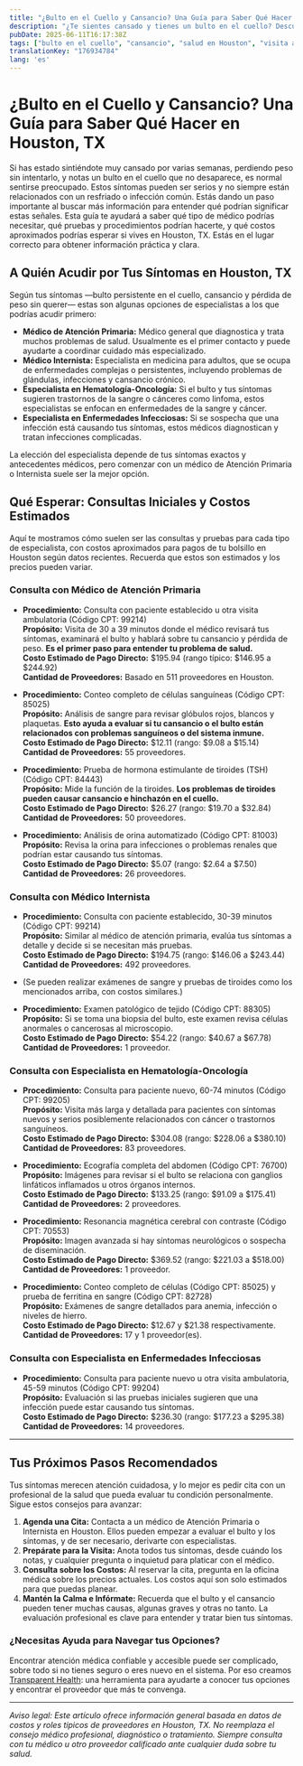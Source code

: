 ```yaml
---
title: "¿Bulto en el Cuello y Cansancio? Una Guía para Saber Qué Hacer en Houston, TX"
description: "¿Te sientes cansado y tienes un bulto en el cuello? Descubre a qué especialista acudir, los procedimientos que podrías necesitar y los costos típicos en Houston, TX."
pubDate: 2025-06-11T16:17:38Z
tags: ["bulto en el cuello", "cansancio", "salud en Houston", "visita al médico", "costos médicos", "orientación en salud"]
translationKey: "176934784"
lang: 'es'
---
```


# ¿Bulto en el Cuello y Cansancio? Una Guía para Saber Qué Hacer en Houston, TX

Si has estado sintiéndote muy cansado por varias semanas, perdiendo peso sin intentarlo, y notas un bulto en el cuello que no desaparece, es normal sentirse preocupado. Estos síntomas pueden ser serios y no siempre están relacionados con un resfriado o infección común. Estás dando un paso importante al buscar más información para entender qué podrían significar estas señales. Esta guía te ayudará a saber qué tipo de médico podrías necesitar, qué pruebas y procedimientos podrían hacerte, y qué costos aproximados podrías esperar si vives en Houston, TX. Estás en el lugar correcto para obtener información práctica y clara.

## A Quién Acudir por Tus Síntomas en Houston, TX

Según tus síntomas —bulto persistente en el cuello, cansancio y pérdida de peso sin querer— estas son algunas opciones de especialistas a los que podrías acudir primero:

- **Médico de Atención Primaria:** Médico general que diagnostica y trata muchos problemas de salud. Usualmente es el primer contacto y puede ayudarte a coordinar cuidado más especializado.
- **Médico Internista:** Especialista en medicina para adultos, que se ocupa de enfermedades complejas o persistentes, incluyendo problemas de glándulas, infecciones y cansancio crónico.
- **Especialista en Hematología-Oncología:** Si el bulto y tus síntomas sugieren trastornos de la sangre o cánceres como linfoma, estos especialistas se enfocan en enfermedades de la sangre y cáncer.
- **Especialista en Enfermedades Infecciosas:** Si se sospecha que una infección está causando tus síntomas, estos médicos diagnostican y tratan infecciones complicadas.

La elección del especialista depende de tus síntomas exactos y antecedentes médicos, pero comenzar con un médico de Atención Primaria o Internista suele ser la mejor opción.

## Qué Esperar: Consultas Iniciales y Costos Estimados

Aquí te mostramos cómo suelen ser las consultas y pruebas para cada tipo de especialista, con costos aproximados para pagos de tu bolsillo en Houston según datos recientes. Recuerda que estos son estimados y los precios pueden variar.

### Consulta con Médico de Atención Primaria

- **Procedimiento:** Consulta con paciente establecido u otra visita ambulatoria (Código CPT: 99214)  
  **Propósito:** Visita de 30 a 39 minutos donde el médico revisará tus síntomas, examinará el bulto y hablará sobre tu cansancio y pérdida de peso. **Es el primer paso para entender tu problema de salud.**  
  **Costo Estimado de Pago Directo:** $195.94 (rango típico: $146.95 a $244.92)  
  **Cantidad de Proveedores:** Basado en 511 proveedores en Houston.

- **Procedimiento:** Conteo completo de células sanguíneas (Código CPT: 85025)  
  **Propósito:** Análisis de sangre para revisar glóbulos rojos, blancos y plaquetas. **Esto ayuda a evaluar si tu cansancio o el bulto están relacionados con problemas sanguíneos o del sistema inmune.**  
  **Costo Estimado de Pago Directo:** $12.11 (rango: $9.08 a $15.14)  
  **Cantidad de Proveedores:** 55 proveedores.

- **Procedimiento:** Prueba de hormona estimulante de tiroides (TSH) (Código CPT: 84443)  
  **Propósito:** Mide la función de la tiroides. **Los problemas de tiroides pueden causar cansancio e hinchazón en el cuello.**  
  **Costo Estimado de Pago Directo:** $26.27 (rango: $19.70 a $32.84)  
  **Cantidad de Proveedores:** 50 proveedores.

- **Procedimiento:** Análisis de orina automatizado (Código CPT: 81003)  
  **Propósito:** Revisa la orina para infecciones o problemas renales que podrían estar causando tus síntomas.  
  **Costo Estimado de Pago Directo:** $5.07 (rango: $2.64 a $7.50)  
  **Cantidad de Proveedores:** 26 proveedores.

### Consulta con Médico Internista

- **Procedimiento:** Consulta con paciente establecido, 30-39 minutos (Código CPT: 99214)  
  **Propósito:** Similar al médico de atención primaria, evalúa tus síntomas a detalle y decide si se necesitan más pruebas.  
  **Costo Estimado de Pago Directo:** $194.75 (rango: $146.06 a $243.44)  
  **Cantidad de Proveedores:** 492 proveedores.

- (Se pueden realizar exámenes de sangre y pruebas de tiroides como los mencionados arriba, con costos similares.)

- **Procedimiento:** Examen patológico de tejido (Código CPT: 88305)  
  **Propósito:** Si se toma una biopsia del bulto, este examen revisa células anormales o cancerosas al microscopio.  
  **Costo Estimado de Pago Directo:** $54.22 (rango: $40.67 a $67.78)  
  **Cantidad de Proveedores:** 1 proveedor.

### Consulta con Especialista en Hematología-Oncología

- **Procedimiento:** Consulta para paciente nuevo, 60-74 minutos (Código CPT: 99205)  
  **Propósito:** Visita más larga y detallada para pacientes con síntomas nuevos y serios posiblemente relacionados con cáncer o trastornos sanguíneos.  
  **Costo Estimado de Pago Directo:** $304.08 (rango: $228.06 a $380.10)  
  **Cantidad de Proveedores:** 83 proveedores.

- **Procedimiento:** Ecografía completa del abdomen (Código CPT: 76700)  
  **Propósito:** Imágenes para revisar si el bulto se relaciona con ganglios linfáticos inflamados u otros órganos internos.  
  **Costo Estimado de Pago Directo:** $133.25 (rango: $91.09 a $175.41)  
  **Cantidad de Proveedores:** 2 proveedores.

- **Procedimiento:** Resonancia magnética cerebral con contraste (Código CPT: 70553)  
  **Propósito:** Imagen avanzada si hay síntomas neurológicos o sospecha de diseminación.  
  **Costo Estimado de Pago Directo:** $369.52 (rango: $221.03 a $518.00)  
  **Cantidad de Proveedores:** 1 proveedor.

- **Procedimiento:** Conteo completo de células (Código CPT: 85025) y prueba de ferritina en sangre (Código CPT: 82728)  
  **Propósito:** Exámenes de sangre detallados para anemia, infección o niveles de hierro.  
  **Costo Estimado de Pago Directo:** $12.67 y $21.38 respectivamente.  
  **Cantidad de Proveedores:** 17 y 1 proveedor(es).

### Consulta con Especialista en Enfermedades Infecciosas

- **Procedimiento:** Consulta para paciente nuevo u otra visita ambulatoria, 45-59 minutos (Código CPT: 99204)  
  **Propósito:** Evaluación si las pruebas iniciales sugieren que una infección puede estar causando tus síntomas.  
  **Costo Estimado de Pago Directo:** $236.30 (rango: $177.23 a $295.38)  
  **Cantidad de Proveedores:** 14 proveedores.

---

## Tus Próximos Pasos Recomendados

Tus síntomas merecen atención cuidadosa, y lo mejor es pedir cita con un profesional de la salud que pueda evaluar tu condición personalmente. Sigue estos consejos para avanzar:

1. **Agenda una Cita:** Contacta a un médico de Atención Primaria o Internista en Houston. Ellos pueden empezar a evaluar el bulto y los síntomas, y de ser necesario, derivarte con especialistas.
2. **Prepárate para la Visita:** Anota todos tus síntomas, desde cuándo los notas, y cualquier pregunta o inquietud para platicar con el médico.
3. **Consulta sobre los Costos:** Al reservar la cita, pregunta en la oficina médica sobre los precios actuales. Los costos aquí son solo estimados para que puedas planear.
4. **Mantén la Calma e Infórmate:** Recuerda que el bulto y el cansancio pueden tener muchas causas, algunas graves y otras no tanto. La evaluación profesional es clave para entender y tratar bien tus síntomas.

### ¿Necesitas Ayuda para Navegar tus Opciones?

Encontrar atención médica confiable y accesible puede ser complicado, sobre todo si no tienes seguro o eres nuevo en el sistema. Por eso creamos [Transparent Health](https://transparenthealth.ai): una herramienta para ayudarte a conocer tus opciones y encontrar el proveedor que más te convenga.

---

*Aviso legal: Este artículo ofrece información general basada en datos de costos y roles típicos de proveedores en Houston, TX. No reemplaza el consejo médico profesional, diagnóstico o tratamiento. Siempre consulta con tu médico u otro proveedor calificado ante cualquier duda sobre tu salud.*